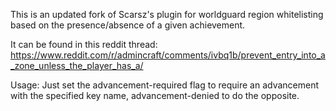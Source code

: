 This is an updated fork of Scarsz's plugin for worldguard region whitelisting based on the presence/absence of a given achievement.

It can be found in this reddit thread:
https://www.reddit.com/r/admincraft/comments/ivbq1b/prevent_entry_into_a_zone_unless_the_player_has_a/

Usage:
Just set the advancement-required flag to require an advancement with the specified key name, advancement-denied to do the opposite. 